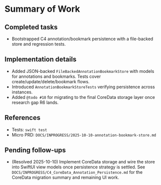 # Summary of Work

## Completed tasks

- Bootstrapped C4 annotation/bookmark persistence with a file-backed store and regression tests.

## Implementation details

- Added JSON-backed `FileBackedAnnotationBookmarkStore` with models for annotations and bookmarks. Tests cover create/update/delete/bookmark flows.
- Introduced `AnnotationBookmarkStoreTests` verifying persistence across instances.
- Added `@todo #10` for migrating to the final CoreData storage layer once research gap R6 lands.

## References

- Tests: `swift test`
- Micro PRD: `DOCS/INPROGRESS/2025-10-10-annotation-bookmark-store.md`

## Pending follow-ups

- (Resolved 2025-10-10) Implement CoreData storage and wire the store into SwiftUI view models once persistence strategy is
  settled. See `DOCS/INPROGRESS/C4_CoreData_Annotation_Persistence.md` for the CoreData migration summary and remaining UI work.
